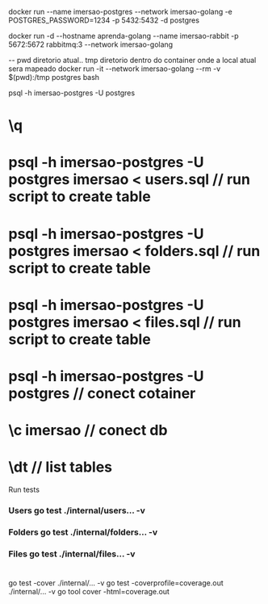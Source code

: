 docker run --name imersao-postgres --network imersao-golang -e POSTGRES_PASSWORD=1234 -p 5432:5432 -d postgres

docker run -d --hostname aprenda-golang --name imersao-rabbit -p 5672:5672 rabbitmq:3  --network imersao-golang

-- pwd diretorio atual.. tmp diretorio dentro do container onde a local atual sera mapeado
docker run -it --network imersao-golang --rm -v $(pwd):/tmp postgres bash

psql -h imersao-postgres -U postgres

# \q
# psql -h imersao-postgres -U postgres imersao < users.sql    // run script to create table
# psql -h imersao-postgres -U postgres imersao < folders.sql  // run script to create table
# psql -h imersao-postgres -U postgres imersao < files.sql    // run script to create table
# psql -h imersao-postgres -U postgres // conect cotainer
# \c imersao // conect db
# \dt // list tables

Run tests

### Users go test ./internal/users... -v
### Folders go test ./internal/folders... -v
### Files go test ./internal/files... -v


#
go test -cover ./internal/... -v
go test -coverprofile=coverage.out ./internal/... -v
go tool cover  -html=coverage.out